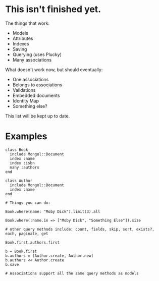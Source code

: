 # This isn't finished yet.

The things that work:

- Models
- Attributes
- Indexes
- Saving
- Querying (uses Plucky)
- Many associations

What doesn't work now, but should eventually:

- One associations
- Belongs to associations
- Validations
- Embedded documents
- Identity Map
- Something else?

This list will be kept up to date.

# Examples

    class Book
      include Mongol::Document
      index :name
      index :isbn
      many :authors
    end

    class Author
      include Mongol::Document
      index :name
    end

    # Things you can do:

    Book.where(name: "Moby Dick").limit(3).all

    Book.where(:name.in => ["Moby Dick", "Something Else"]).size

    # other query methods include: count, fields, skip, sort, exists?, each, paginate, get

    Book.first.authors.first

    b = Book.first
    b.authors = [Author.create, Author.new]
    b.authors << Author.create
    b.save

    # Associations support all the same query methods as models
